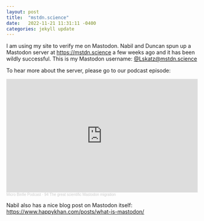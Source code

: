 ```yaml
---
layout: post
title:  "mstdn.science"
date:   2022-11-21 11:31:11 -0400
categories: jekyll update
---
```


I am using my site to verify me on Mastodon.
Nabil and Duncan spun up a Mastodon server at https://mstdn.science a few weeks ago and it has been wildly successful.
This is my Mastodon username: <a rel="me" href="https://mstdn.science/@Lskatz">@Lskatz@mstdn.science</a>

To hear more about the server, please go to our podcast episode:
<iframe width="100%" height="300" scrolling="no" frameborder="no" allow="autoplay" src="https://w.soundcloud.com/player/?url=https%3A//api.soundcloud.com/tracks/1381583065&color=%23ff5500&auto_play=false&hide_related=false&show_comments=true&show_user=true&show_reposts=false&show_teaser=true&visual=true"></iframe><div style="font-size: 10px; color: #cccccc;line-break: anywhere;word-break: normal;overflow: hidden;white-space: nowrap;text-overflow: ellipsis; font-family: Interstate,Lucida Grande,Lucida Sans Unicode,Lucida Sans,Garuda,Verdana,Tahoma,sans-serif;font-weight: 100;"><a href="https://soundcloud.com/microbinfie" title="Micro Binfie Podcast" target="_blank" style="color: #cccccc; text-decoration: none;">Micro Binfie Podcast</a> · <a href="https://soundcloud.com/microbinfie/the-great-scientific-mastodon-migration" title="94 The great scientific Mastodon migration" target="_blank" style="color: #cccccc; text-decoration: none;">94 The great scientific Mastodon migration</a></div>

Nabil also has a nice blog post on Mastodon itself: https://www.happykhan.com/posts/what-is-mastodon/

